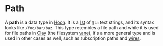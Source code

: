 # Path

A **path** is a data type in [Hoon](hoon). It is a [list](list) of `@ta` text strings, and its syntax looks like `/foo/bar/baz`. This type resembles a file path and while it *is* used for file paths in [Clay](clay) (the filesystem [vane](vane)), it's a more general type and is used in other cases as well, such as subscription paths and [wires](wire).
